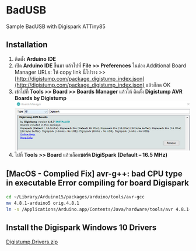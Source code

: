 # BadUSB

Sample BadUSB with Digispark ATTiny85

## Installation

1. ติดตั้ง **Arduino IDE**
2. เปิด **Arduino IDE** ขึ้นมา แล้วไปที่ **File >> Preferences** ในช่อง Additional Board Manager URLs: ให้ copy link นี้ไปวาง >> [http://digistump.com/package_digistump_index.json](http://digistump.com/package_digistump_index.json) แล้วก็กด OK
3. เข้าไปที่ **Tools >> Board >> Boards Manager** แล้วให้ ติดตั้ง **Digistump AVR Boards by Digistump**
   ![](Images/2.png)
4. ไปที่ **Tools >> Board** แล้วเลือก**บอร์ด DigiSpark (Default – 16.5 MHz)**

## [MacOS - Complied Fix] avr-g++: bad CPU type in executable Error compiling for board Digispark

```Bash
cd ~/Library/Arduino15/packages/arduino/tools/avr-gcc
mv 4.8.1-arduino5 orig.4.8.1
ln -s /Applications/Arduino.app/Contents/Java/hardware/tools/avr 4.8.1-arduino5
```

## Install the Digispark Windows 10 Drivers

[Digistump.Drivers.zip](Images/Digistump.Drivers.zip)
